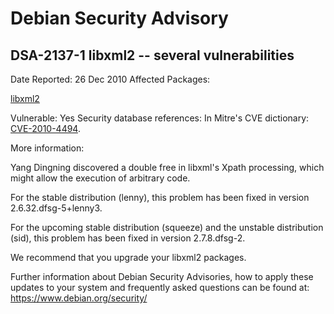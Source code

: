 
Debian Security Advisory
========================


DSA-2137-1 libxml2 -- several vulnerabilities
---------------------------------------------



Date Reported:
26 Dec 2010
Affected Packages:

[libxml2](https://packages.debian.org/src:libxml2)

Vulnerable:
Yes
Security database references:
In Mitre's CVE dictionary: [CVE-2010-4494](https://security-tracker.debian.org/tracker/CVE-2010-4494).  

More information:

Yang Dingning discovered a double free in libxml's Xpath processing,
which might allow the execution of arbitrary code.


For the stable distribution (lenny), this problem has been fixed
in version 2.6.32.dfsg-5+lenny3.


For the upcoming stable distribution (squeeze) and the unstable
distribution (sid), this problem has been fixed in version
2.7.8.dfsg-2.


We recommend that you upgrade your libxml2 packages.


Further information about Debian Security Advisories, how to apply
these updates to your system and frequently asked questions can be
found at: <https://www.debian.org/security/>





